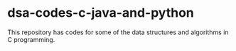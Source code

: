 # dsa-codes-c-java-and-python
This repository has codes for some of the data structures and algorithms in C programming.
